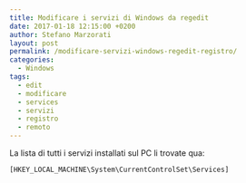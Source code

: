 ```yaml
---
title: Modificare i servizi di Windows da regedit
date: 2017-01-18 12:15:00 +0200
author: Stefano Marzorati
layout: post
permalink: /modificare-servizi-windows-regedit-registro/
categories:
  - Windows
tags:
  - edit
  - modificare
  - services
  - servizi
  - registro
  - remoto
---
```

La lista di tutti i servizi installati sul PC li trovate qua:   
<pre><code>[HKEY_LOCAL_MACHINE\System\CurrentControlSet\Services]</code></pre>   
